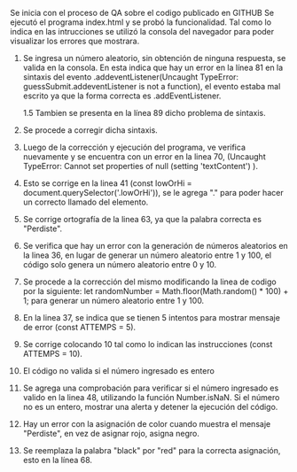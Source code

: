 Se inicia con el proceso de QA sobre el codigo publicado en GITHUB
Se ejecutó el programa index.html y se probó la funcionalidad.
Tal como lo indica en las intrucciones se utilizó la consola del navegador para poder visualizar los errores que mostrara.

1. Se ingresa un número aleatorio, sin obtención de ninguna respuesta, se valida en la consola.
   En esta indica que hay un error en la línea 81 en la sintaxis del evento .addeventListener(Uncaught TypeError: guessSubmit.addeventListener is not a function), el evento estaba mal escrito ya que la forma correcta es .addEventListener.

   1.5 Tambien se presenta en la línea 89 dicho problema de sintaxis.

2. Se procede a corregir dicha sintaxis.

3. Luego de la corrección y ejecución del programa, ve verifica nuevamente y se encuentra con un error en la linea 70, (Uncaught TypeError: Cannot set properties of null (setting 'textContent') ).

4. Esto se corrige en la linea 41 (const lowOrHi = document.querySelector('.lowOrHi')), se le agrega "." para poder hacer un correcto llamado del elemento.

5. Se corrige ortografía de la linea 63, ya que la palabra correcta es "Perdiste".

6. Se verifica que hay un error con la generación de números aleatorios en la linea 36, en lugar de generar un número aleatorio entre 1 y 100, el código solo genera un número aleatorio entre 0 y 10.

7. Se procede a la corrección del mismo modificando la linea de codigo por la siguiente: let randomNumber = Math.floor(Math.random() * 100) + 1; para generar un número aleatorio entre 1 y 100.

8. En la linea 37, se indica que se tienen 5 intentos para mostrar mensaje de error (const ATTEMPS = 5).

9. Se corrige colocando 10 tal como lo indican las instrucciones (const ATTEMPS = 10).

10. El código no valida si el número ingresado es entero

11. Se agrega una comprobación para verificar si el número ingresado es valido en la linea 48, utilizando la función Number.isNaN. Si el número no es un entero, mostrar una alerta y detener la ejecución del código.

12. Hay un error con la asignación de color cuando muestra el mensaje "Perdiste", en vez de asignar rojo, asigna negro.

13. Se reemplaza la palabra "black" por "red" para la correcta asignación, esto en la línea 68. 

